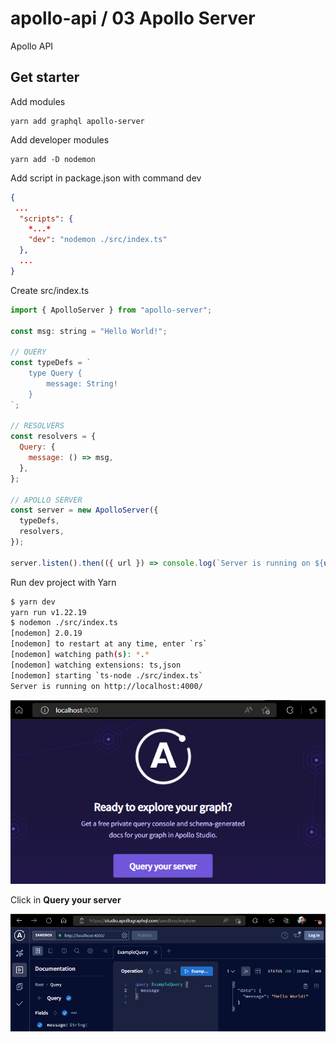 # apollo-api / 03 Apollo Server
Apollo API
## Get starter
Add modules
```console
yarn add graphql apollo-server
```
Add developer modules
```console
yarn add -D nodemon
```

Add script in package.json with command dev
```json
{
 ...
  "scripts": {
    *...*
    "dev": "nodemon ./src/index.ts"
  },
  ...
}
```
Create src/index.ts
```javascript
import { ApolloServer } from "apollo-server";

const msg: string = "Hello World!";

// QUERY
const typeDefs = `
    type Query {
        message: String!
    }
`;

// RESOLVERS
const resolvers = {
  Query: {
    message: () => msg,
  },
};

// APOLLO SERVER
const server = new ApolloServer({
  typeDefs,
  resolvers,
});

server.listen().then(({ url }) => console.log(`Server is running on ${url}`));
```
Run dev project with Yarn
```bash
$ yarn dev
yarn run v1.22.19
$ nodemon ./src/index.ts
[nodemon] 2.0.19
[nodemon] to restart at any time, enter `rs`
[nodemon] watching path(s): *.*
[nodemon] watching extensions: ts,json
[nodemon] starting `ts-node ./src/index.ts`
Server is running on http://localhost:4000/
```
![user table](resource/img/apollo.png?raw=true)

Click in **Query your server**

![user table](resource/img/sandbox_explorer.png?raw=true)